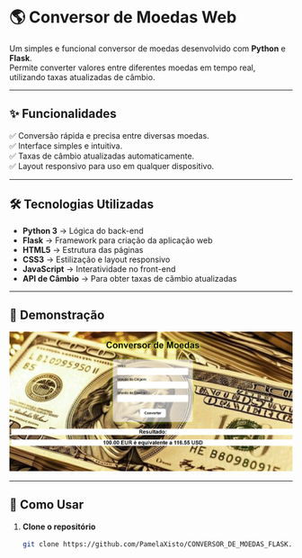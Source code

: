 # 🌎 Conversor de Moedas Web

Um simples e funcional conversor de moedas desenvolvido com **Python** e **Flask**.  
Permite converter valores entre diferentes moedas em tempo real, utilizando taxas atualizadas de câmbio.

---

## ✨ Funcionalidades

✅ Conversão rápida e precisa entre diversas moedas.  
✅ Interface simples e intuitiva.  
✅ Taxas de câmbio atualizadas automaticamente.  
✅ Layout responsivo para uso em qualquer dispositivo.  

---

## 🛠 Tecnologias Utilizadas

- **Python 3** → Lógica do back-end  
- **Flask** → Framework para criação da aplicação web  
- **HTML5** → Estrutura das páginas  
- **CSS3** → Estilização e layout responsivo  
- **JavaScript** → Interatividade no front-end  
- **API de Câmbio** → Para obter taxas de câmbio atualizadas  

---

## 📸 Demonstração

![Demonstração do Conversor de Moedas](static/readme.png)

---

## 🚀 Como Usar

1. **Clone o repositório**
   ```bash
   git clone https://github.com/PamelaXisto/CONVERSOR_DE_MOEDAS_FLASK.git
